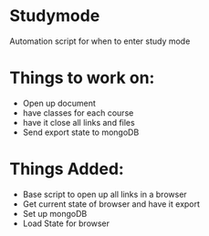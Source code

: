 # Studymode
Automation script for when to enter study mode


# Things to work on:

* Open up document
* have classes for each course
* have it close all links and files
* Send export state to mongoDB


# Things Added:
* Base script to open up all links in a browser
* Get current state of browser and have it export
* Set up mongoDB
* Load State for browser
